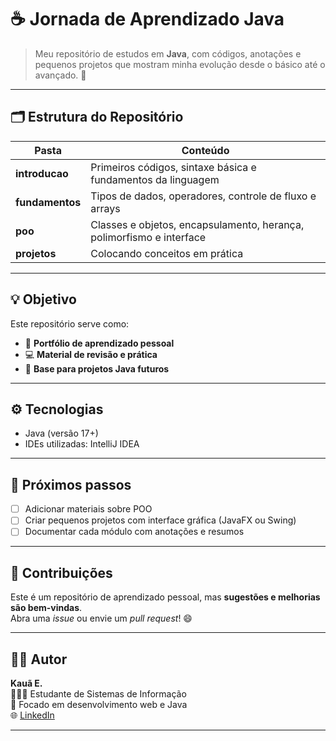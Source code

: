 # ☕ Jornada de Aprendizado Java

> Meu repositório de estudos em **Java**, com códigos, anotações e pequenos projetos que mostram minha evolução desde o básico até o avançado. 🚀  

---

## 🗂️ Estrutura do Repositório

| Pasta | Conteúdo |
|-------|-----------|
| **introducao** | Primeiros códigos, sintaxe básica e fundamentos da linguagem |
| **fundamentos** | Tipos de dados, operadores, controle de fluxo e arrays |
| **poo** | Classes e objetos, encapsulamento, herança, polimorfismo e interface |
| **projetos** | Colocando conceitos em prática|

---

## 💡 Objetivo

Este repositório serve como:
- 📘 **Portfólio de aprendizado pessoal**
- 💻 **Material de revisão e prática**
- 🧠 **Base para projetos Java futuros**

---

## ⚙️ Tecnologias

- Java (versão 17+)
- IDEs utilizadas: IntelliJ IDEA 

---

## 🧭 Próximos passos

- [ ] Adicionar materiais sobre POO  
- [ ] Criar pequenos projetos com interface gráfica (JavaFX ou Swing)  
- [ ] Documentar cada módulo com anotações e resumos  

---

## 🤝 Contribuições

Este é um repositório de aprendizado pessoal, mas **sugestões e melhorias são bem-vindas**.  
Abra uma *issue* ou envie um *pull request*! 😄

---

## 🧑‍💻 Autor

**Kauã E.**  
👨🏼‍🎓 Estudante de Sistemas de Informação  
💼 Focado em desenvolvimento web e Java  
🌐 [LinkedIn](https://linkedin.com/in/kauã-eduardo-a2796533b)

---

